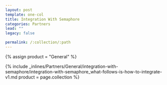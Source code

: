 ```yaml
---
layout: post
template: one-col
title: Integration With Semaphore
categories: Partners
lead: ""
legacy: false

permalink: /:collection/:path
---
```



{% assign product = "General" %}

{% include _inlines/Partners/General/integration-with-semaphore/integration-with-semaphore_what-follows-is-how-to-integrate-v1.md  product = page.collection %}
